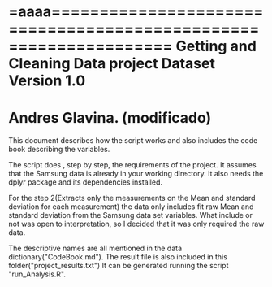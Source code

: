 =aaaa=================================================================
Getting and Cleaning Data project Dataset
Version 1.0
==================================================================
Andres Glavina. (modificado)
==================================================================

This document describes how the script works and also includes the code book describing the variables.

The script does , step by step, the requirements of the project.
It assumes that the Samsung data is already in your working directory.
It also needs the dplyr package and its dependencies installed.

For the step 2(Extracts only the measurements on the Mean and standard deviation for each measurement) 
the data only includes fit raw Mean and standard deviation from the Samsung data set variables. What include or not was open to interpretation, so I decided that it was only required the raw data.

The descriptive names are all mentioned in the data dictionary("CodeBook.md").
The result file is also included in this folder("project_results.txt") 
It can be generated running the script "run_Analysis.R".

